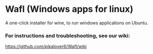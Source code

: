 # Wafl (Windows apps for linux)
A one-click installer for wine, to run windows applications on Ubuntu.

### For instructions and troubleshooting, see our wiki:
https://github.com/pikalover6/Wafl/wiki
